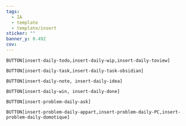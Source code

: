 ```yaml
---
tags:
  - IA
  - template
  - template/insert
sticker: ""
banner_y: 0.492
cov:
---
```


`BUTTON[insert-daily-todo,insert-daily-wip,insert-daily-toview]`

`BUTTON[insert-daily-task,insert-daily-task-obsidian]`

`BUTTON[insert-daily-note, insert-daily-idea]`

`BUTTON[insert-daily-win, insert-daily-done]`

`BUTTON[insert-problem-daily-ask]`

`BUTTON[insert-problem-daily-appart,insert-problem-daily-PC,insert-problem-daily-domotique]`
